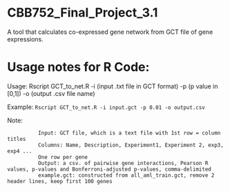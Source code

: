 # CBB752_Final_Project_3.1
A tool that calculates co-expressed gene network from GCT file of gene expressions.


# Usage notes for R Code: 

Usage:      Rscript GCT_to_net.R -i (input .txt file in GCT format) -p (p value in [0,1]) -o (output .csv file name)

Example:    ```Rscript GCT_to_net.R -i input.gct -p 0.01 -o output.csv```

Note:       

              Input: GCT file, which is a text file with 1st row = column titles
              Columns: Name, Description, Experiment1, Experiment 2, exp3, exp4 ...
              One row per gene
              Output: a csv. of pairwise gene interactions, Pearson R values, p-values and Bonferroni-adjusted p-values, comma-delimited
              example.gct: constructed from all_aml_train.gct, remove 2 header lines, keep first 100 genes

